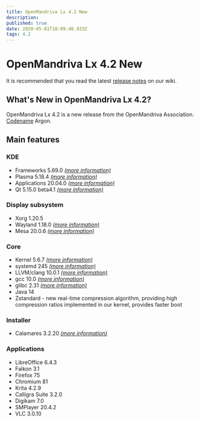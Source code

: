```yaml
---
title: OpenMandriva Lx 4.2 New
description: 
published: true
date: 2020-05-01T10:09:40.933Z
tags: 4.2
---
```


# OpenMandriva Lx 4.2 New

It is recommended that you read the latest [release notes](/releases/omlx42/notes) on our wiki.

## What's New in OpenMandriva Lx 4.2?
OpenMandriva Lx 4.2 is a new release from the OpenMandriva Association. [Codename](/releases/codename) Argon.

## Main features

### KDE

- Frameworks 5.69.0 [*(more information)*](https://www.kde.org/announcements/kde-frameworks-5.69.0.php)
- Plasma 5.18.4 [*(more information)*](https://www.kde.org/announcements/plasma-5.18.4.php)
- Applications 20.04.0 [*(more information)*](https://www.kde.org/announcements/announce-applications-20.04.0.php)
- Qt 5.15.0 beta4.1 [*(more information)*](https://www.qt.io)

### Display subsystem

- Xorg 1.20.5
- Wayland 1.18.0 [*(more information)*](https://wayland.freedesktop.org/releases.html)
- Mesa 20.0.6 [*(more information)*](http://www.mesa3d.org/)

### Core

- Kernel 5.6.7 [*(more information)*](https://www.kernel.org/)
- systemd 245 [*(more information)*](https://www.freedesktop.org/wiki/Software/systemd/)
- LLVM/clang 10.0.1 [*(more information)*](http://llvm.org/)
- gcc 10.0 [*(more information)*](https://gcc.gnu.org/)
- glibc 2.31 [*(more information)*](http://www.gnu.org/software/libc/)
- Java 14
- Zstandard - new real-time compression algorithm, providing high compression ratios implemented in our kernel, provides faster boot

### Installer

- Calamares 3.2.20 [*(more information)*](https://calamares.io)

### Applications

- LibreOffice 6.4.3
- Falkon 3.1
- Firefox 75
- Chromium 81
- Krita 4.2.9
- Calligra Suite 3.2.0
- Digikam 7.0
- SMPlayer 20.4.2
- VLC 3.0.10
  